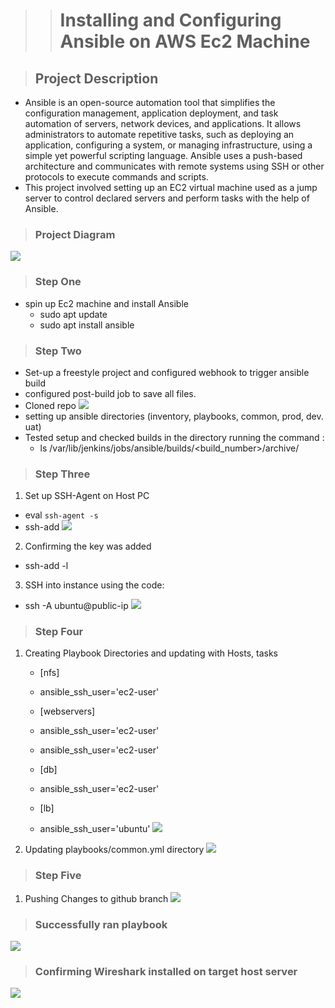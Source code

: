 >># Installing and Configuring Ansible on AWS Ec2 Machine 

>## Project Description

- Ansible is an open-source automation tool that simplifies the configuration management, application deployment, and task automation of servers, network devices, and   applications. It allows administrators to automate repetitive tasks, such as deploying an application, configuring a system, or managing infrastructure, using a       simple yet powerful scripting language. Ansible uses a push-based architecture and communicates with remote systems using SSH or other protocols to execute commands   and scripts.
- This project involved setting up an EC2 virtual machine used as a jump server to control declared servers and perform tasks with the help of Ansible. 
>### Project Diagram 
![](/PNGs/Project%2011%20Diagram.png)

>### Step One 
- spin up Ec2 machine and install Ansible 
    - sudo apt update
    - sudo apt install ansible
>### Step Two 
- Set-up a freestyle project and configured webhook to trigger ansible build
- configured post-build job to save all files.
- Cloned repo 
![](PNGs/3.%20Clonning%20Repo%20.png)
- setting up ansible directories (inventory, playbooks, common, prod, dev. uat)
- Tested setup and checked builds in the directory running the command :
  - ls /var/lib/jenkins/jobs/ansible/builds/<build_number>/archive/

>### Step Three
1. Set up SSH-Agent on Host PC 
-    eval `ssh-agent -s`
-    ssh-add <path-to-private-key>
![](/PNGs/5.%20pem%20key%20added%20to%20ssh%20agent.png)
2. Confirming the key was added 
-    ssh-add -l
3. SSH into instance using the code: 
-    ssh -A ubuntu@public-ip
![](PNGs/6.%20SSH%20using%20Agent.png)
>### Step Four 
1.  Creating Playbook Directories and updating with Hosts, tasks 
    -  [nfs]
    - <NFS-Server-Private-IP-Address> ansible_ssh_user='ec2-user'

    -  [webservers]
    - <Web-Server1-Private-IP-Address> ansible_ssh_user='ec2-user'
    - <Web-Server2-Private-IP-Address> ansible_ssh_user='ec2-user'

    -  [db]
    - <Database-Private-IP-Address> ansible_ssh_user='ec2-user' 

    -  [lb]
    - <Load-Balancer-Private-IP-Address> ansible_ssh_user='ubuntu'
![](PNGs/7.%20Editing%20inventory-dev%20directory.png)

2. Updating playbooks/common.yml directory 
![](PNGs/8.%20Updating%20Common.yml%20directory.png)

>### Step Five
1. Pushing Changes to github branch
![](/PNGs/9.%20Pushing%20changes%20to%20branch%20.png)

>### Successfully ran playbook 
![](PNGs/11.%20Successful%20SSH%20from%20controller%20server.png)

>### Confirming Wireshark installed on target host server
![](PNGs/12.%20Checking%20wireshark%20version%20on%20NFS-server.png)
